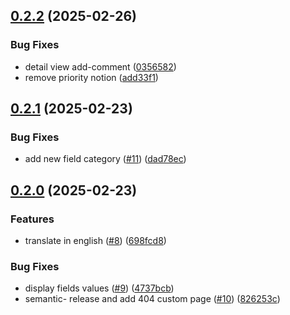 ## [0.2.2](https://github.com/lazzio/incident-manager/-/compare/v0.2.1...v0.2.2) (2025-02-26)

### Bug Fixes

* detail view add-comment ([0356582](https://github.com/lazzio/incident-manager/-/commit/03565822ee4099b79c3affed804e62473f764fa7))
* remove priority notion ([add33f1](https://github.com/lazzio/incident-manager/-/commit/add33f1459115bb4a74558b1e947351276300250))

## [0.2.1](https://github.com/lazzio/incident-manager/-/compare/v0.2.0...v0.2.1) (2025-02-23)

### Bug Fixes

* add new field category ([#11](https://github.com/lazzio/incident-manager/-/issues/11)) ([dad78ec](https://github.com/lazzio/incident-manager/-/commit/dad78ec0464beda0f603faf9e0e1df7d4708066d))

## [0.2.0](https://github.com/lazzio/incident-manager/-/compare/v0.1.3...v0.2.0) (2025-02-23)

### Features

* translate in english ([#8](https://github.com/lazzio/incident-manager/-/issues/8)) ([698fcd8](https://github.com/lazzio/incident-manager/-/commit/698fcd862a530f1429d5102ef85e887ea4c9348b))

### Bug Fixes

* display fields values ([#9](https://github.com/lazzio/incident-manager/-/issues/9)) ([4737bcb](https://github.com/lazzio/incident-manager/-/commit/4737bcb59b8ec0a39ffa9964c4c2182525b80000))
* semantic- release and add 404 custom page ([#10](https://github.com/lazzio/incident-manager/-/issues/10)) ([826253c](https://github.com/lazzio/incident-manager/-/commit/826253c79bf6bcc8f5767def3b05eddc3fe6284f))
